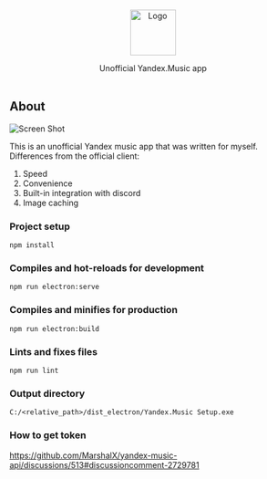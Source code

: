 <br/>
<p align="center">
  <a href="https://github.com/Fidden/Yandex.Music">
    <img src="https://cachev2-mskm906.cdn.yandex.net/download.cdn.yandex.net/support/com/music/files/logo_semantic_horizontal_white-en.png" alt="Logo" height="80">
  </a>
  <p align="center">
    Unofficial Yandex.Music app
    <br/>
    <br/>
  </p>
</p>

## About

![Screen Shot](https://i.imgur.com/c5Tl0s8.png)

This is an unofficial Yandex music app that was written for myself. Differences from the official client:
1. Speed
2. Convenience
3. Built-in integration with discord
4. Image caching

### Project setup

```
npm install
```

### Compiles and hot-reloads for development

```
npm run electron:serve
```

### Compiles and minifies for production

```
npm run electron:build
```

### Lints and fixes files

```
npm run lint
```

### Output directory
```
C:/<relative_path>/dist_electron/Yandex.Music Setup.exe
```


### How to get token

https://github.com/MarshalX/yandex-music-api/discussions/513#discussioncomment-2729781

